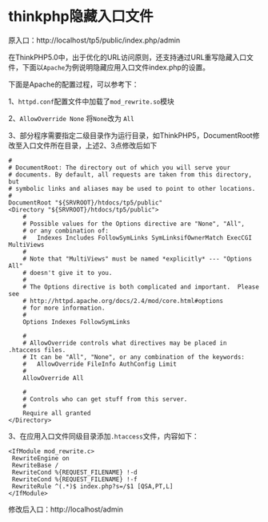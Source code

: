 # thinkphp隐藏入口文件

原入口：http://localhost/tp5/public/index.php/admin

在ThinkPHP5.0中，出于优化的URL访问原则，还支持通过URL重写隐藏入口文件，下面以`Apache`为例说明隐藏应用入口文件index.php的设置。

下面是Apache的配置过程，可以参考下：

1、`httpd.conf`配置文件中加载了`mod_rewrite.so`模块

2、`AllowOverride None` 将`None`改为 `All`

3、部分程序需要指定二级目录作为运行目录，如ThinkPHP5，DocumentRoot修改至入口文件所在目录，上述2、3点修改后如下

```
#
# DocumentRoot: The directory out of which you will serve your
# documents. By default, all requests are taken from this directory, but
# symbolic links and aliases may be used to point to other locations.
#
DocumentRoot "${SRVROOT}/htdocs/tp5/public"
<Directory "${SRVROOT}/htdocs/tp5/public">
    #
    # Possible values for the Options directive are "None", "All",
    # or any combination of:
    #   Indexes Includes FollowSymLinks SymLinksifOwnerMatch ExecCGI MultiViews
    #
    # Note that "MultiViews" must be named *explicitly* --- "Options All"
    # doesn't give it to you.
    #
    # The Options directive is both complicated and important.  Please see
    # http://httpd.apache.org/docs/2.4/mod/core.html#options
    # for more information.
    #
    Options Indexes FollowSymLinks

    #
    # AllowOverride controls what directives may be placed in .htaccess files.
    # It can be "All", "None", or any combination of the keywords:
    #   AllowOverride FileInfo AuthConfig Limit
    #
    AllowOverride All

    #
    # Controls who can get stuff from this server.
    #
    Require all granted
</Directory>
```

3、在应用入口文件同级目录添加`.htaccess`文件，内容如下：

```
<IfModule mod_rewrite.c>
 RewriteEngine on
 RewriteBase /
 RewriteCond %{REQUEST_FILENAME} !-d
 RewriteCond %{REQUEST_FILENAME} !-f
 RewriteRule ^(.*)$ index.php?s=/$1 [QSA,PT,L]
</IfModule>
```

修改后入口：http://localhost/admin